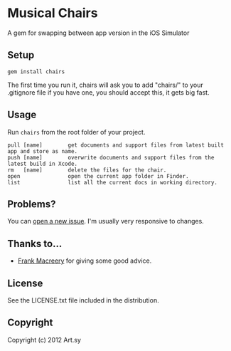 # Musical Chairs

A gem for swapping between app version in the iOS Simulator

## Setup

    gem install chairs

The first time you run it, chairs will ask you to add "chairs/" to your .gitignore file if you have one, you should accept this, it gets big fast.

## Usage

Run `chairs` from the root folder of your project.

	pull [name]        get documents and support files from latest built app and store as name.
	push [name]        overwrite documents and support files from the latest build in Xcode.
	rm   [name]        delete the files for the chair.
	open               open the current app folder in Finder.
	list               list all the current docs in working directory.



## Problems?

You can [open a new issue](https://github.com/orta/muscialchairs/issues). I'm usually very responsive to changes.

## Thanks to...
- [Frank Macreery](https://github.com/macreery) for giving some good advice.

## License
See the LICENSE.txt file included in the distribution.

## Copyright
Copyright (c) 2012 Art.sy
